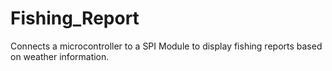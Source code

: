 # Fishing_Report
Connects a microcontroller to a SPI Module to display fishing reports based on weather information.
